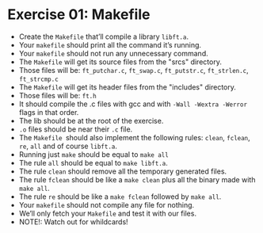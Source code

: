 # Exercise 01: Makefile
- Create the `Makefile` that’ll compile a library `libft.a`.
- Your `makefile` should print all the command it’s running.
- Your `makefile` should not run any unnecessary command.
- The `Makefile` will get its source files from the "srcs" directory.
- Those files will be: `ft_putchar.c`, `ft_swap.c`, `ft_putstr.c`, `ft_strlen.c`, `ft_strcmp.c`
- The `Makefile` will get its header files from the "includes" directory.
- Those files will be: `ft.h`
- It should compile the .c files with gcc and with `-Wall -Wextra -Werror` flags in that order.
- The lib should be at the root of the exercise.
- `.o` files should be near their `.c` file.
- The `Makefile `should also implement the following rules: `clean`, `fclean`, `re`, `all` and of course `libft.a`.
- Running just `make` should be equal to `make all`
- The rule `all` should be equal to `make libft.a`.
- The rule `clean` should remove all the temporary generated files.
- The rule `fclean` should be like a `make clean` plus all the binary made with `make all`.
- The rule `re` should be like a `make fclean` followed by `make all`.
- Your `makefile` should not compile any file for nothing.
- We’ll only fetch your `Makefile` and test it with our files.
- NOTE!: Watch out for whildcards!